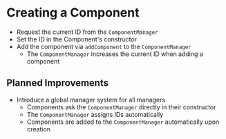 # Creating a Component

- Request the current ID from the `ComponentManager`
- Set the ID in the Component's constructor
- Add the component via `addComponent` to the `ComponentManager`
  - The `ComponentManager` increases the current ID when adding a component

## Planned Improvements

- Introduce a global manager system for all managers
  - Components ask the `ComponentManager` directly in their constructor
  - The `ComponentManager` assigns IDs automatically
  - Components are added to the `ComponentManager` automatically upon creation
